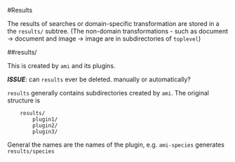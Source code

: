#Results

The results of searches or domain-specific transformation are stored in a the `results/` subtree. (The non-domain transformations - such as document -> document and image -> image are in subdirectories of `toplevel`)

##results/

This is created by `ami` and its plugins. 

***ISSUE***: can `results` ever be deleted. manually or automatically?

`results` generally contains subdirectories created by `ami`. The original structure is 

```
    results/
        plugin1/
        plugin2/
        plugin3/
```
General the names are the names of the plugin, e.g. `ami-species` generates `results/species`

